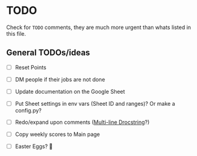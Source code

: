 # TODO

Check for `TODO` comments, they are much more urgent than whats listed in this file.

## General TODOs/ideas


- [ ] Reset Points
- [ ] DM people if their jobs are not done
- [ ] Update documentation on the Google Sheet

- [ ] Put Sheet settings in env vars (Sheet ID and ranges)? Or make a config.py?
- [ ] Redo/expand upon comments ([Multi-line Drocstring](https://peps.python.org/pep-0257/#what-is-a-docstring)?)

- [ ] Copy weekly scores to Main page

- [ ] Easter Eggs? 👀